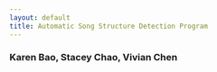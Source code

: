 ```yaml
---
layout: default
title: Automatic Song Structure Detection Program
---
```


### Karen Bao, Stacey Chao, Vivian Chen

